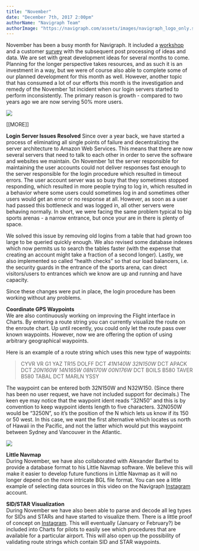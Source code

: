 ```yaml
---
title: "November"
date: "December 7th, 2017 2:00pm"
authorName: "Navigraph Team"
authorImage: "https://navigraph.com/assets/images/navigraph_logo_only.svg"
---
```


November has been a busy month for Navigraph. It included a [workshop ](http://blog.navigraph.com/post/166464426021/new-ideas)and a customer [survey](http://blog.navigraph.com/post/167492052421/survey-results-prepar3d-x-plane-up-fsx-down) with the subsequent post processing of ideas and data. We are set with great development ideas for several months to come. Planning for the longer perspective takes resources, and as such it is an investment in a way, but we were of course also able to complete some of our planned development for this month as well. However, another topic that has consumed a lot of our efforts this month is the investigation and remedy of the November 1st incident when our login servers started to perform inconsistently. The primary reason is growth - compared to two years ago we are now serving 50% more users.  

![](/media/168288102716_0.png)

\[\[MORE\]\]

**Login Server Issues Resolved** 
Since over a year back, we have started a process of eliminating all single points of failure and decentralizing the server architecture to Amazon Web Services. This means that there are now several servers that need to talk to each other in order to serve the software and websites we maintain. On November 1st the server responsible for maintaining the user accounts could not deliver responses fast enough to the server responsible for the login procedure which resulted in timeout errors. The user account server was so busy that they sometimes stopped responding, which resulted in more people trying to log in, which resulted in a behavior where some users could sometimes log in and sometimes other users would get an error or no response at all. However, as soon as a user had passed this bottleneck and was logged in, all other servers were behaving normally. In short, we were facing the same problem typical to big sports arenas - a narrow entrance, but once your are in there is plenty of space.

We solved this issue by removing old logins from a table that had grown too large to be queried quickly enough. We also revised some database indexes which now permits us to search the tables faster (with the expense that creating an account might take a fraction of a second longer). Lastly, we also implemented so called “health checks” so that our load balancers, i.e. the security guards in the entrance of the sports arena, can direct visitors/users to entrances which we know are up and running and have capacity.

Since these changes were put in place, the login procedure has been working without any problems.

**Coordinate GPS Waypoints**  
We are also continuously working on improving the Flight interface in Charts. By entering a route string you can currently visualize the route on the enroute chart. Up until recently, you could only let the route pass over known waypoints. However, now we are offering the option of using arbitrary geographical waypoints. 

Here is an example of a route string which uses this new type of waypoints:

> CYVR VR G1 YAZ TR15 DOLFF DCT _41N140W 32N150W_ DCT APACK DCT _20N160W 14N165W 08N170W 00N176W_ DCT BOILS B580 TAVER B580 TABAL DCT MARLN YSSY  

The waypoint can be entered both 32N150W and N32W150\. (Since there has been no user request, we have not included support for decimals.) The keen eye may notice that the waypoint ident reads “32N50″ and this is by convention to keep waypoint idents length to five characters. 32N050W would be “3250N”, so it’s the position of the N which lets us know if its 150 or 50 west. In this case, we want the first alternative which locates us north of Hawaii in the Pacific, and not the latter which would put this waypoint between Sydney and Vancouver in the Atlantic.

  
![](/media/168288102716_1.png)

**Little Navmap**  
During November, we have also collaborated with Alexander Barthel to provide a database format to his Little Navmap software. We believe this will make it easier to develop future functions in Little Navmap as it will no longer depend on the more intricate BGL file format. You can see a little example of selecting data sources in this video on the Navigraph [Instagram](https://www.instagram.com/p/BcKUgkFBtP-) account.

**SID/STAR Visualization**  
During November we have also been able to parse and decode all leg types for SIDs and STARs and have started to visualize them. There is a little proof of concept on [Instagram](https://www.instagram.com/p/BcHrVwFhWji). This will eventually (January or February?) be included into Charts for pilots to easily see which procedures that are available for a particular airport. This will also open up the possibility of validating route strings which contain SID and STAR waypoints.